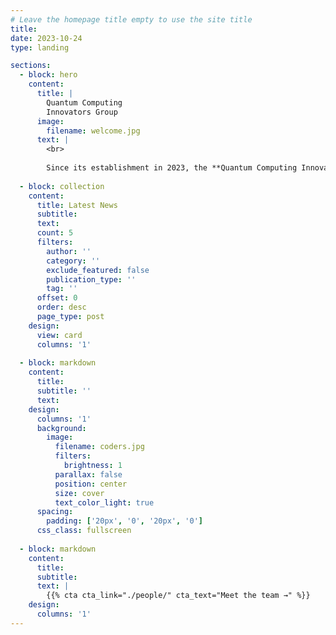 ```yaml
---
# Leave the homepage title empty to use the site title
title:
date: 2023-10-24
type: landing

sections:
  - block: hero
    content:
      title: |
        Quantum Computing
        Innovators Group
      image:
        filename: welcome.jpg
      text: |
        <br>
        
        Since its establishment in 2023, the **Quantum Computing Innovators Group** has served as a hub of excellence dedicated to the   research, education, and practical application of Quantum Technology.
  
  - block: collection
    content:
      title: Latest News
      subtitle:
      text:
      count: 5
      filters:
        author: ''
        category: ''
        exclude_featured: false
        publication_type: ''
        tag: ''
      offset: 0
      order: desc
      page_type: post
    design:
      view: card
      columns: '1'
  
  - block: markdown
    content:
      title:
      subtitle: ''
      text:
    design:
      columns: '1'
      background:
        image: 
          filename: coders.jpg
          filters:
            brightness: 1
          parallax: false
          position: center
          size: cover
          text_color_light: true
      spacing:
        padding: ['20px', '0', '20px', '0']
      css_class: fullscreen
  
  - block: markdown
    content:
      title:
      subtitle:
      text: |
        {{% cta cta_link="./people/" cta_text="Meet the team →" %}}
    design:
      columns: '1'
---
```


